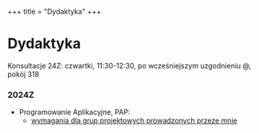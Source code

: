 +++
title = "Dydaktyka"
+++

# Dydaktyka

Konsultacje 24Z: czwartki, 11:30-12:30, po wcześniejszym uzgodnieniu @, pokój 318

### 2024Z
- Programowanie Aplikacyjne, PAP:
	- [wymagania dla grup projektowych prowadzonych przeze mnie](/wymagania_PAP.pdf)


